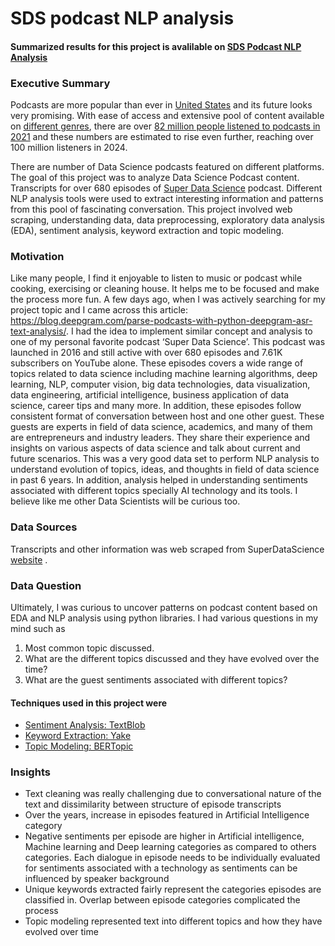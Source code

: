 
# SDS podcast NLP analysis

#### Summarized results for this project is avalilable on [SDS Podcast NLP Analysis](https://sites.google.com/view/sds-podcast-nlp-analysis) 

### Executive Summary

Podcasts are more popular than ever in [United States](https://www.statista.com/chart/10713/podcast-listeners-in-the-united-states/) and its future looks very promising. With ease of access and extensive pool of content available on [different genres](https://www.buzzsprout.com/blog/podcast-statistics), there are over [82 million people listened to podcasts in 2021](https://www.statista.com/topics/3170/podcasting/#topicOverview) and these numbers are estimated to rise even further, reaching over 100 million listeners in 2024. 

There are number of Data Science podcasts featured on different platforms. The goal of this project was to analyze Data Science Podcast content. Transcripts for over 680 episodes of [Super Data Science](https://www.superdatascience.com/podcast) podcast. Different NLP analysis tools were used to extract interesting information and patterns from this pool of fascinating conversation. This project involved web scraping, understanding data, data preprocessing, exploratory data analysis (EDA), sentiment analysis, keyword extraction and topic modeling.

### Motivation

Like many people, I find it enjoyable to listen to music or podcast while cooking, exercising or cleaning house. It helps me to be focused and make the process more fun. A few days ago, when I was actively searching for my project topic and I came across this article: https://blog.deepgram.com/parse-podcasts-with-python-deepgram-asr-text-analysis/. I had the idea to implement similar concept and analysis to one of my personal favorite podcast ‘Super Data Science’. This podcast was launched in 2016 and still active with over 680 episodes and 7.61K subscribers on YouTube alone. These episodes covers a wide range of topics related to data science including machine learning algorithms, deep learning, NLP, computer vision, big data technologies, data visualization, data engineering, artificial intelligence, business application of data science, career tips and many more. In addition, these episodes follow consistent format of conversation between host and one other guest. These guests are experts in field of data science, academics, and many of them are entrepreneurs and industry leaders. They share their experience and insights on various aspects of data science and talk about current and future scenarios. 
This was a very good data set to perform NLP analysis to understand evolution of topics, ideas, and thoughts in field of data science in past 6 years. In addition, analysis helped in understanding sentiments associated with different topics specially AI technology and its tools. I believe like me other Data Scientists will be curious too.

### Data Sources

Transcripts and other information was web scraped from SuperDataScience [website](https://www.superdatascience.com/podcast)  .

### Data Question

Ultimately, I was curious to uncover patterns on podcast content based on EDA and NLP analysis using python libraries. I had various questions in my mind such as
1.	Most common topic discussed.
2.	What are the different topics discussed and they have evolved over the time? 
3.	What are the guest sentiments associated with different topics? 

#### Techniques used in this project were

* [Sentiment Analysis: TextBlob](https://textblob.readthedocs.io/en/dev/)
* [Keyword Extraction: Yake](https://github.com/LIAAD/yake)
* [Topic Modeling: BERTopic](https://maartengr.github.io/BERTopic/index.html)


### Insights

* Text cleaning was really challenging due to conversational nature of the text and dissimilarity between structure of episode transcripts 
* Over the years, increase in episodes featured in Artificial Intelligence category
* Negative sentiments per episode are higher in Artificial intelligence, Machine learning and Deep learning categories as compared to others categories. Each dialogue in episode needs to be   individually evaluated for sentiments associated with a technology as sentiments can be influenced by speaker background
* Unique keywords extracted fairly represent the categories episodes are classified in.  Overlap between episode categories complicated the process
* Topic modeling represented text into different topics and how they have evolved over time
